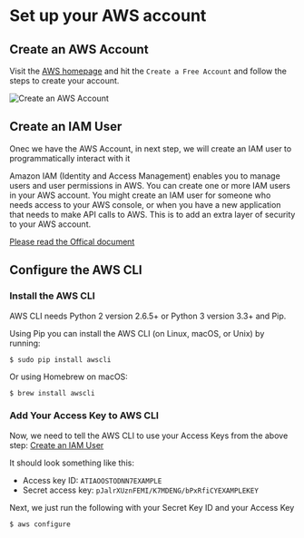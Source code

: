 # Set up your AWS account

## Create an AWS Account

Visit the [AWS homepage](https://aws.amazon.com/) and hit the `Create a Free Account` and follow the steps to create your account.

![Create an AWS Account](https://d33wubrfki0l68.cloudfront.net/95863dd1718f385fa8e563fcfbf969008c53129b/42dc3/assets/create-an-aws-account.png)

## Create an IAM User <a name="IAM"></a>

Onec we have the AWS Account, in next step, we will create an IAM user to programmatically interact with it

Amazon IAM (Identity and Access Management) enables you to manage users and user permissions in AWS. You can create one or more IAM users in your AWS account. You might create an IAM user for someone who needs access to your AWS console, or when you have a new application that needs to make API calls to AWS. This is to add an extra layer of security to your AWS account.

[Please read the Offical document](https://docs.aws.amazon.com/IAM/latest/UserGuide/id_users_create.html)

## Configure the AWS CLI

### Install the AWS CLI

AWS CLI needs Python 2 version 2.6.5+ or Python 3 version 3.3+ and Pip.

Using Pip you can install the AWS CLI (on Linux, macOS, or Unix) by running:

```shell
$ sudo pip install awscli
```

Or using Homebrew on macOS:

```shell
$ brew install awscli
```

### Add Your Access Key to AWS CLI

Now, we need to tell the AWS CLI to use your Access Keys from the above step: [Create an IAM User](#IAM)

It should look something like this:

- Access key ID: `ATIAOOSTODNN7EXAMPLE`
- Secret access key: `pJalrXUznFEMI/K7MDENG/bPxRfiCYEXAMPLEKEY`

Next, we just run the following with your Secret Key ID and your Access Key

```shell
$ aws configure
```
